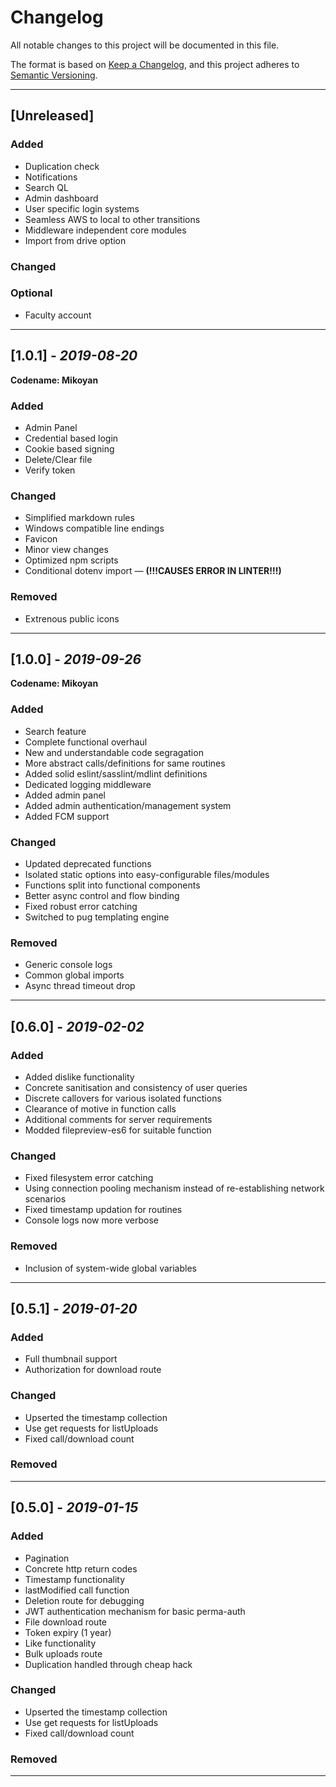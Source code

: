 # Changelog
All notable changes to this project will be documented in this file.

The format is based on [Keep a Changelog](https://keepachangelog.com/en/1.0.0/),
and this project adheres to [Semantic Versioning](https://semver.org/spec/v2.0.0.html).

---

## [Unreleased]
### Added
-   Duplication check
-   Notifications
-   Search QL
-   Admin dashboard
-   User specific login systems
-   Seamless AWS to local to other transitions
-   Middleware independent core modules
-   Import from drive option

### Changed

###	Optional
-   Faculty account

---

## [1.0.1] - *2019-08-20*
  __Codename: Mikoyan__
### Added
-   Admin Panel
-   Credential based login
-   Cookie based signing
-   Delete/Clear file
-   Verify token

### Changed
-   Simplified markdown rules
-   Windows compatible line endings
-   Favicon
-   Minor view changes
-   Optimized npm scripts
-   Conditional dotenv import — __(!!!CAUSES ERROR IN LINTER!!!)__

### Removed
-   Extrenous public icons

---

## [1.0.0] - *2019-09-26*
  __Codename: Mikoyan__
### Added
-   Search feature
-   Complete functional overhaul
-   New and understandable code segragation
-   More abstract calls/definitions for same routines
-   Added solid eslint/sasslint/mdlint definitions
-   Dedicated logging middleware
-   Added admin panel
-   Added admin authentication/management system
-   Added FCM support

### Changed
-   Updated deprecated functions
-   Isolated static options into easy-configurable files/modules
-   Functions split into functional components
-   Better async control and flow binding
-   Fixed robust error catching
-   Switched to pug templating engine

### Removed
-   Generic console logs
-   Common global imports
-   Async thread timeout drop

---

## [0.6.0] - *2019-02-02*
### Added
-   Added dislike functionality
-   Concrete sanitisation and consistency of user queries
-   Discrete callovers for various isolated functions
-   Clearance of motive in function calls
-   Additional comments for server requirements
-   Modded filepreview-es6 for suitable function

### Changed
-   Fixed filesystem error catching
-   Using connection pooling mechanism instead of re-establishing network scenarios
-   Fixed timestamp updation for routines
-   Console logs now more verbose

### Removed
-   Inclusion of system-wide global variables

---

## [0.5.1] - *2019-01-20*
### Added
-   Full thumbnail support
-   Authorization for download route

### Changed
-   Upserted the timestamp collection
-   Use get requests for listUploads
-   Fixed call/download count

### Removed

---

## [0.5.0] - *2019-01-15*
### Added
-   Pagination
-   Concrete http return codes
-   Timestamp functionality
-   lastModified call function
-   Deletion route for debugging
-   JWT authentication mechanism for basic perma-auth
-   File download route
-   Token expiry (1 year)
-   Like functionality
-   Bulk uploads route
-   Duplication handled through cheap hack

### Changed
-   Upserted the timestamp collection
-   Use get requests for listUploads
-   Fixed call/download count

### Removed

---

<!---
[Unreleased]: https://github.com/olivierlacan/keep-a-changelog/compare/v1.0.0...HEAD
[1.0.0]: https://github.com/olivierlacan/keep-a-changelog/compare/v0.3.0...v1.0.0
[0.3.0]: https://github.com/olivierlacan/keep-a-changelog/compare/v0.2.0...v0.3.0
[0.2.0]: https://github.com/olivierlacan/keep-a-changelog/compare/v0.1.0...v0.2.0
[0.1.0]: https://github.com/olivierlacan/keep-a-changelog/compare/v0.0.8...v0.1.0
[0.0.8]: https://github.com/olivierlacan/keep-a-changelog/compare/v0.0.7...v0.0.8
[0.0.7]: https://github.com/olivierlacan/keep-a-changelog/compare/v0.0.6...v0.0.7
[0.0.6]: https://github.com/olivierlacan/keep-a-changelog/compare/v0.0.5...v0.0.6
[0.0.5]: https://github.com/olivierlacan/keep-a-changelog/compare/v0.0.4...v0.0.5
[0.0.4]: https://github.com/olivierlacan/keep-a-changelog/compare/v0.0.3...v0.0.4
[0.0.3]: https://github.com/olivierlacan/keep-a-changelog/compare/v0.0.2...v0.0.3
[0.0.2]: https://github.com/olivierlacan/keep-a-changelog/compare/v0.0.1...v0.0.2
--->
